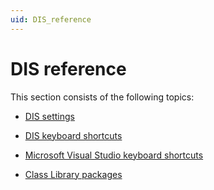 ```yaml
---
uid: DIS_reference
---
```


# DIS reference

This section consists of the following topics:

- [DIS settings](xref:DIS_settings)

- [DIS keyboard shortcuts](xref:DIS_keyboard_shortcuts)

- [Microsoft Visual Studio keyboard shortcuts](xref:Microsoft_Visual_Studio_keyboard_shortcuts)

- [Class Library packages](xref:Class_Library_packages)
